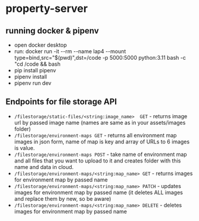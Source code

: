 # property-server

## running docker & pipenv

 - open docker desktop
 - run: docker run -it --rm --name lap4 --mount type=bind,src="$(pwd)",dst=/code -p 5000:5000 python:3.11 bash -c "cd /code && bash
 - pip install pipenv
 - pipenv install
 - pipenv run dev

## Endpoints for file storage API
 - ```/filestorage/static-files/<string:image_name>  GET``` - returns image url by passed image name (names are same as in your assets/images folder)
 - ```/filestorage/environment-maps GET``` - returns all environment map images in json form, name of map is key and array of URLs to 6 images is value.
 - ```/filestorage/environment-maps POST``` - take name of environment map and all files that you want to upload to it and creates folder with this name and data in cloud.
 - ```/filestorage/environment-maps/<string:map_name> GET``` - returns images for environment map by passed name
 - ```/filestorage/environment-maps/<string:map_name> PATCH``` - updates images for environment map by passed name (it deletes ALL images and replace them by new, so be aware)
 - ```/filestorage/environment-maps/<string:map_name> DELETE``` - deletes images for environment map by passed name
